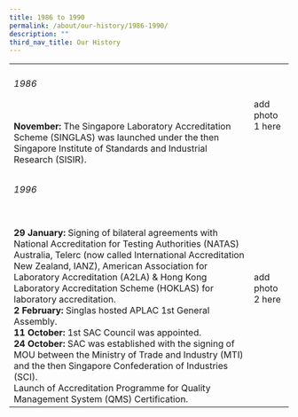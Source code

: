```yaml
---
title: 1986 to 1990
permalink: /about/our-history/1986-1990/
description: ""
third_nav_title: Our History
---
```

<table>
<tbody>
  <tr>
    <td><h6>1986</h6><br><b>November:</b> The Singapore Laboratory Accreditation Scheme (SINGLAS) was launched under the then Singapore Institute of Standards and Industrial Research (SISIR).</td>
    <td>add photo 1 here</td>
  </tr>

  <tr>
    <td colspan="2"></td>
  </tr>
  <tr>
		<td><h6>1996</h6><br><b>29 January:</b> Signing of bilateral agreements with National Accreditation for Testing Authorities (NATAS) Australia, Telerc (now called International Accreditation New Zealand, IANZ), American Association for Laboratory Accreditation (A2LA) &amp; Hong Kong Laboratory Accreditation Scheme (HOKLAS) for laboratory accreditation.<br><b>2 February:</b> Singlas hosted APLAC 1st General Assembly.<br><b>11 October:</b> 1st SAC Council was appointed. <br><b>24 October:</b> SAC was established with the signing of MOU between the Ministry of Trade and Industry (MTI) and the then Singapore Confederation of Industries (SCI).<br>Launch of Accreditation Programme for Quality Management System (QMS) Certification.</td>
    <td>add photo 2 here</td>
  </tr>
</tbody>
</table>